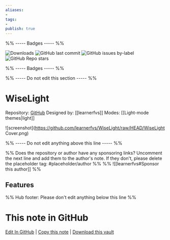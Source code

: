 ```yaml
---
aliases:
- 
tags: 
- 
publish: true
---
```


%% ----- Badges ----- %%

![Downloads](https://img.shields.io/badge/downloads-6228-573E7A?style=for-the-badge&logo=)
![GitHub last commit](https://img.shields.io/github/last-commit/learnerfvs/WiseLight?color=573E7A&label=last%20update&logo=github&style=for-the-badge)
![GitHub issues by-label](https://img.shields.io/github/issues/learnerfvs/WiseLight/help%20wanted?color=573E7A&logo=github&style=for-the-badge) 
![GitHub Repo stars](https://img.shields.io/github/stars/learnerfvs/WiseLight?color=573E7A&logo=github&style=for-the-badge)

%% ----- Badges ----- %%

%% ----- Do not edit this section ----- %%

# WiseLight

Repository: [GitHub](https://github.com/learnerfvs/WiseLight)
Designed by: [[learnerfvs]]
Modes: [[Light-mode themes|light]]



![screenshot](https://github.com/learnerfvs/WiseLight/raw/HEAD/WiseLight Cover.png)

%% ----- Do not edit anything above this line ----- %% 

%% Does the repository or author have any sponsoring links? Uncomment the next line and add them to the author's note. If they don't, please delete the placeholder tag: #placeholder/author %%
%% ![[learnerfvs#Sponsor this author]] %%


## Features



%% Hub footer: Please don't edit anything below this line %%

# This note in GitHub

<span class="git-footer">[Edit In GitHub](https://github.dev/obsidian-community/obsidian-hub/blob/main/02%20-%20Community%20Expansions/02.05%20All%20Community%20Expansions/Themes/WiseLight.md "git-hub-edit-note") | [Copy this note](https://raw.githubusercontent.com/obsidian-community/obsidian-hub/main/02%20-%20Community%20Expansions/02.05%20All%20Community%20Expansions/Themes/WiseLight.md "git-hub-copy-note") | [Download this vault](https://github.com/obsidian-community/obsidian-hub/archive/refs/heads/main.zip "git-hub-download-vault") </span>
